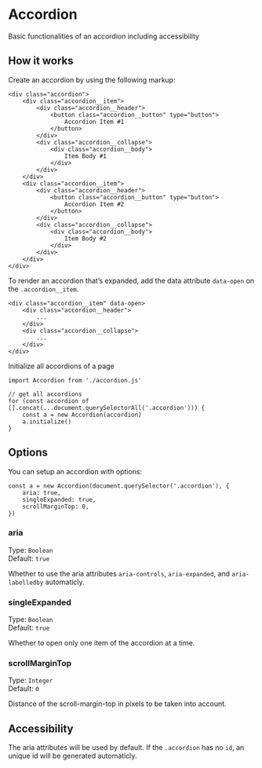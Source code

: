 # Accordion
Basic functionalities of an accordion including accessibility

## How it works
Create an accordion by using the following markup:
```
<div class="accordion">
    <div class="accordion__item">
        <div class="accordion__header">
            <button class="accordion__button" type="button">
                Accordion Item #1
            </button>
        </div>
        <div class="accordion__collapse">
            <div class="accordion__body">
                Item Body #1
            </div>
        </div>
    </div>
    <div class="accordion__item">
        <div class="accordion__header">
            <button class="accordion__button" type="button">
                Accordion Item #2
            </button>
        </div>
        <div class="accordion__collapse">
            <div class="accordion__body">
                Item Body #2
            </div>
        </div>
    </div>
</div>
```

To render an accordion that’s expanded, add the data attribute ``data-open`` on the ``.accordion__item``.

```
<div class="accordion__item" data-open>
    <div class="accordion__header">
        ...
    </div>
    <div class="accordion__collapse">
        ...
    </div>
</div>
```
Initialize all accordions of a page
```
import Accordion from './accordion.js'

// get all accordions
for (const accordion of [].concat(...document.querySelectorAll('.accordion'))) {
    const a = new Accordion(accordion)
    a.initialize()
}
```
## Options
You can setup an accordion with options:
```
const a = new Accordion(document.querySelector('.accordion'), {
    aria: true,
    singleExpanded: true,
    scrollMarginTop: 0,
})
```

### aria
Type: `Boolean`  
Default: `true`

Whether to use the aria attributes `aria-controls`, `aria-expanded`, and `aria-labelledby` automaticly.


### singleExpanded
Type: `Boolean`  
Default: `true`

Whether to open only one item of the accordion at a time.


### scrollMarginTop
Type: `Integer`  
Default: `0`

Distance of the scroll-margin-top in pixels to be taken into account.

## Accessibility

The aria attributes will be used by default. If the ``.accordion`` has no ``id``, an unique id will be generated automaticly.